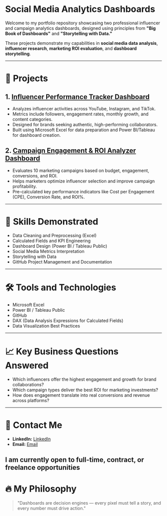 # Social Media Analytics Dashboards

Welcome to my portfolio repository showcasing two professional influencer and campaign analytics dashboards, designed using principles from **"Big Book of Dashboards"** and **"Storytelling with Data."**

These projects demonstrate my capabilities in **social media data analysis**, **influencer research**, **marketing ROI evaluation**, and **dashboard storytelling**.

---

# 🚀 Projects

## 1. [Influencer Performance Tracker Dashboard](https://github.com/themacdonald/Social-Media-Analytics/tree/main/Influencer_Performance%20Tracker)
- Analyzes influencer activities across YouTube, Instagram, and TikTok.
- Metrics include followers, engagement rates, monthly growth, and content categories.
- Designed for brands seeking authentic, high-performing collaborators.
- Built using Microsoft Excel for data preparation and Power BI/Tableau for dashboard creation.

## 2. [Campaign Engagement & ROI Analyzer Dashboard](https://github.com/themacdonald/Social-Media-Analytics/tree/main/Campaign_%20Engagements)
- Evaluates 10 marketing campaigns based on budget, engagement, conversions, and ROI.
- Helps marketers optimize influencer selection and improve campaign profitability.
- Pre-calculated key performance indicators like Cost per Engagement (CPE), Conversion Rate, and ROI%.

---

# 🎯 Skills Demonstrated
- Data Cleaning and Preprocessing (Excel)
- Calculated Fields and KPI Engineering
- Dashboard Design (Power BI / Tableau Public)
- Social Media Metrics Interpretation
- Storytelling with Data
- GitHub Project Management and Documentation

---

# 🛠 Tools and Technologies
- Microsoft Excel
- Power BI / Tableau Public
- GitHub
- DAX (Data Analysis Expressions for Calculated Fields)
- Data Visualization Best Practices

---

# 📈 Key Business Questions Answered
- Which influencers offer the highest engagement and growth for brand collaborations?
- Which campaign types deliver the best ROI for marketing investments?
- How does engagement translate into real conversions and revenue across platforms?

---

# 📩 Contact Me
- **LinkedIn:** [LinkedIn](https://www.linkedin.com/in/the-macdonald/)
- **Email:** [Email](uwadonald15@gmail.com)

I am currently open to full-time, contract, or freelance opportunities 
---

# 🔥 My Philosophy
> "Dashboards are decision engines — every pixel must tell a story, and every number must drive action."
